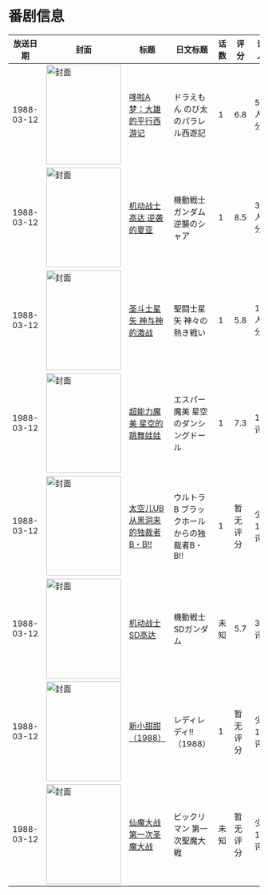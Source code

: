 # 番剧信息

|放送日期|封面|标题|日文标题|话数|评分|评分人数|
|---|---|---|---|---|---|---|
|1988-03-12|<img src="https://lain.bgm.tv/pic/cover/c/1a/5b/446_YvnAo.jpg" alt="封面" style="width:150px;height:200px;object-fit:cover;">|[哆啦A梦：大雄的平行西游记](https://bangumi.tv/subject/446)|ドラえもん のび太のパラレル西遊記|1|6.8|546人评分|
|1988-03-12|<img src="https://lain.bgm.tv/pic/cover/c/33/80/4583_RvVeE.jpg" alt="封面" style="width:150px;height:200px;object-fit:cover;">|[机动战士高达 逆袭的夏亚](https://bangumi.tv/subject/4583)|機動戦士ガンダム 逆襲のシャア|1|8.5|3682人评分|
|1988-03-12|<img src="https://lain.bgm.tv/pic/cover/c/11/9b/27362_x2Liw.jpg" alt="封面" style="width:150px;height:200px;object-fit:cover;">|[圣斗士星矢 神与神的激战](https://bangumi.tv/subject/27362)|聖闘士星矢 神々の熱き戦い|1|5.8|126人评分|
|1988-03-12|<img src="https://lain.bgm.tv/pic/cover/c/24/40/121738_sKBDk.jpg" alt="封面" style="width:150px;height:200px;object-fit:cover;">|[超能力魔美 星空的跳舞娃娃](https://bangumi.tv/subject/121738)|エスパー魔美 星空のダンシングドール|1|7.3|16人评分|
|1988-03-12|<img src="https://lain.bgm.tv/pic/cover/c/b0/ca/220061_kzRzk.jpg" alt="封面" style="width:150px;height:200px;object-fit:cover;">|[太空儿UB 从黑洞来的独裁者B・B!!](https://bangumi.tv/subject/220061)|ウルトラB ブラックホールからの独裁者B・B!!|1|暂无评分|少于10人评分|
|1988-03-12|<img src="https://lain.bgm.tv/pic/cover/c/48/80/298572_02ZIT.jpg" alt="封面" style="width:150px;height:200px;object-fit:cover;">|[机动战士SD高达](https://bangumi.tv/subject/298572)|機動戦士SDガンダム|未知|5.7|30人评分|
|1988-03-12|<img src="https://lain.bgm.tv/pic/cover/c/b7/74/432264_cf4Oc.jpg" alt="封面" style="width:150px;height:200px;object-fit:cover;">|[新小甜甜（1988）](https://bangumi.tv/subject/432264)|レディレディ!!（1988）|1|暂无评分|少于10人评分|
|1988-03-12|<img src="https://lain.bgm.tv/pic/cover/c/0a/87/487091_88b8Z.jpg" alt="封面" style="width:150px;height:200px;object-fit:cover;">|[仙魔大战 第一次圣魔大战](https://bangumi.tv/subject/487091)|ビックリマン 第一次聖魔大戦|未知|暂无评分|少于10人评分|
